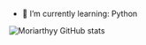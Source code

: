 - 🌱 I’m currently learning: Python






![Moriarthyy GitHub stats](https://github-readme-stats.vercel.app/api?username=Moriarthyy&show_icons=true&theme=dark)
